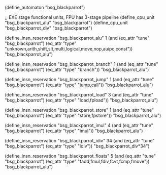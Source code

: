 (define_automaton "bsg_blackparrot")

;; EXE stage functional units, FPU has 3-stage pipeline
(define_cpu_unit "bsg_blackparrot_alu" "bsg_blackparrot")
(define_cpu_unit "bsg_blackparrot_div" "bsg_blackparrot")

(define_insn_reservation "bsg_blackparrot_alu" 1
  (and (eq_attr "tune" "bsg_blackparrot")
       (eq_attr "type" "unknown,arith,shift,slt,multi,logical,move,nop,auipc,const"))
  "bsg_blackparrot_alu")

(define_insn_reservation "bsg_blackparrot_branch" 1
  (and (eq_attr "tune" "bsg_blackparrot")
       (eq_attr "type" "branch"))
  "bsg_blackparrot_alu")

(define_insn_reservation "bsg_blackparrot_jump" 1
  (and (eq_attr "tune" "bsg_blackparrot")
       (eq_attr "type" "jump,call"))
  "bsg_blackparrot_alu")

(define_insn_reservation "bsg_blackparrot_load" 3
  (and (eq_attr "tune" "bsg_blackparrot")
       (eq_attr "type" "load,fpload"))
  "bsg_blackparrot_alu")

(define_insn_reservation "bsg_blackparrot_store" 1
  (and (eq_attr "tune" "bsg_blackparrot")
       (eq_attr "type" "store,fpstore"))
  "bsg_blackparrot_alu")

(define_insn_reservation "bsg_blackparrot_imul" 4
  (and (eq_attr "tune" "bsg_blackparrot")
       (eq_attr "type" "imul"))
  "bsg_blackparrot_alu")

(define_insn_reservation "bsg_blackparrot_idiv" 34
  (and (eq_attr "tune" "bsg_blackparrot")
       (eq_attr "type" "idiv"))
  "bsg_blackparrot_div*34")

(define_insn_reservation "bsg_blackparrot_floats" 5
  (and (eq_attr "tune" "bsg_blackparrot")
       (eq_attr "type" "fadd,fmul,fdiv,fcvt,fcmp,fmove"))
  "bsg_blackparrot_alu")
